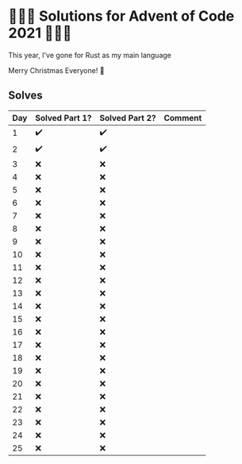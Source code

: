 # :christmas_tree::gift::christmas_tree: Solutions for Advent of Code 2021 :christmas_tree::gift::christmas_tree:

This year, I've gone for Rust as my main language

Merry Christmas Everyone! :christmas_tree:

## Solves

| Day |      Solved Part 1?        | Solved Part 2? |  Comment |
| --- | --- | --- | --- |
|   1  | :heavy_check_mark: | :heavy_check_mark: |  |
|   2  | :heavy_check_mark: | :heavy_check_mark: |  |
|   3  | :x: | :x: |  |
|   4  | :x: | :x: |  |
|   5  | :x: | :x: |  |
|   6  | :x: | :x: |  |
|   7  | :x: | :x: |  |
|   8  | :x: | :x: |  |
|   9  | :x: | :x: |  |
|  10  | :x: | :x: |  |
|  11  | :x: | :x: |  |
|  12  | :x: | :x: |  |
|  13  | :x: | :x: |  |
|  14  | :x: | :x: |  |
|  15  | :x: | :x: |  |
|  16  | :x: | :x: |  |
|  17  | :x: | :x: |  |
|  18  | :x: | :x: |  |
|  19  | :x: | :x: |  |
|  20  | :x: | :x: |  |
|  21  | :x: | :x: |  |
|  22  | :x: | :x: |  |
|  23  | :x: | :x: |  |
|  24  | :x: | :x: |  |
|  25  | :x: | :x: |  |

